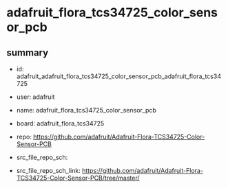 # adafruit_flora_tcs34725_color_sensor_pcb
 
## summary 
* id: adafruit_adafruit_flora_tcs34725_color_sensor_pcb_adafruit_flora_tcs34725
* user: adafruit
* name: adafruit_flora_tcs34725_color_sensor_pcb
* board: adafruit_flora_tcs34725
* repo: https://github.com/adafruit/Adafruit-Flora-TCS34725-Color-Sensor-PCB



* src_file_repo_sch: 
* src_file_repo_sch_link: https://github.com/adafruit/Adafruit-Flora-TCS34725-Color-Sensor-PCB/tree/master/





